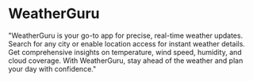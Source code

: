 # WeatherGuru
"WeatherGuru is your go-to app for precise, real-time weather updates. Search for any city or enable location access for instant weather details. Get comprehensive insights on temperature, wind speed, humidity, and cloud coverage. With WeatherGuru, stay ahead of the weather and plan your day with confidence."
